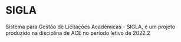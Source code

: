# SIGLA
Sistema para Gestão de Licitações Acadêmicas  - SIGLA, é um projeto produzido na disciplina de ACE no período letivo de 2022.2
